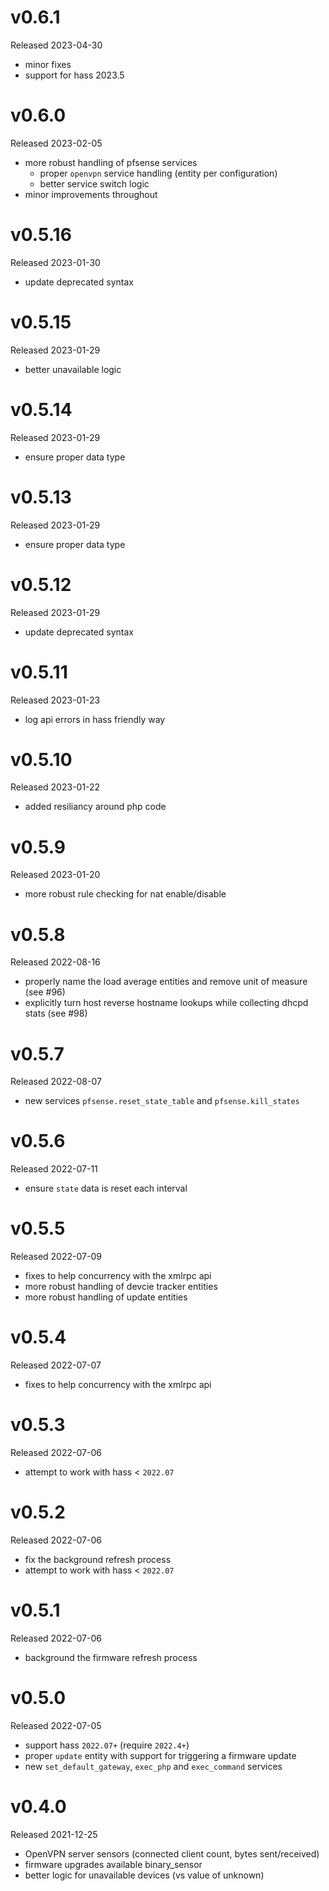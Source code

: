 # v0.6.1

Released 2023-04-30

- minor fixes
- support for hass 2023.5

# v0.6.0

Released 2023-02-05

- more robust handling of pfsense services
  - proper `openvpn` service handling (entity per configuration)
  - better service switch logic
- minor improvements throughout

# v0.5.16

Released 2023-01-30

- update deprecated syntax

# v0.5.15

Released 2023-01-29

- better unavailable logic

# v0.5.14

Released 2023-01-29

- ensure proper data type

# v0.5.13

Released 2023-01-29

- ensure proper data type

# v0.5.12

Released 2023-01-29

- update deprecated syntax

# v0.5.11

Released 2023-01-23

- log api errors in hass friendly way

# v0.5.10

Released 2023-01-22

- added resiliancy around php code

# v0.5.9

Released 2023-01-20

- more robust rule checking for nat enable/disable

# v0.5.8

Released 2022-08-16

- properly name the load average entities and remove unit of measure (see #96)
- explicitly turn host reverse hostname lookups while collecting dhcpd stats (see #98)

# v0.5.7

Released 2022-08-07

- new services `pfsense.reset_state_table` and `pfsense.kill_states`

# v0.5.6

Released 2022-07-11

- ensure `state` data is reset each interval

# v0.5.5

Released 2022-07-09

- fixes to help concurrency with the xmlrpc api
- more robust handling of devcie tracker entities
- more robust handling of update entities 

# v0.5.4

Released 2022-07-07

- fixes to help concurrency with the xmlrpc api

# v0.5.3

Released 2022-07-06

- attempt to work with hass < `2022.07`

# v0.5.2

Released 2022-07-06

- fix the background refresh process
- attempt to work with hass < `2022.07`

# v0.5.1

Released 2022-07-06

- background the firmware refresh process

# v0.5.0

Released 2022-07-05

- support hass `2022.07+` (require `2022.4+`)
- proper `update` entity with support for triggering a firmware update
- new `set_default_gateway`, `exec_php` and `exec_command` services

# v0.4.0

Released 2021-12-25

- OpenVPN server sensors (connected client count, bytes sent/received)
- firmware upgrades available binary_sensor
- better logic for unavailable devices (vs value of unknown)
